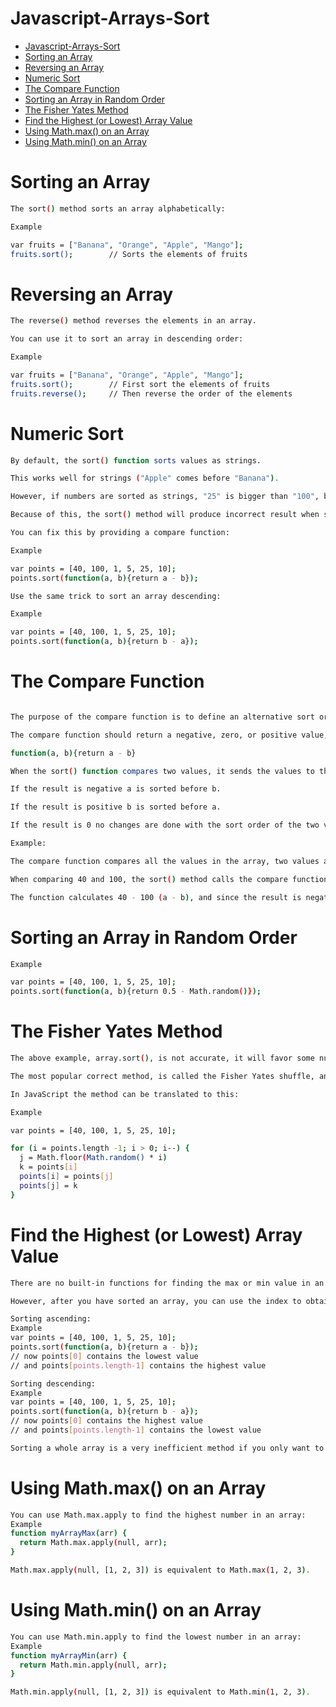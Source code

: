 # Javascript-Arrays-Sort

- [Javascript-Arrays-Sort](#javascript-arrays-sort)
- [Sorting an Array](#sorting-an-array)
- [Reversing an Array](#reversing-an-array)
- [Numeric Sort](#numeric-sort)
- [The Compare Function](#the-compare-function)
- [Sorting an Array in Random Order](#sorting-an-array-in-random-order)
- [The Fisher Yates Method](#the-fisher-yates-method)
- [Find the Highest (or Lowest) Array Value](#find-the-highest-or-lowest-array-value)
- [Using Math.max() on an Array](#using-mathmax-on-an-array)
- [Using Math.min() on an Array](#using-mathmin-on-an-array)

# Sorting an Array
```bash
The sort() method sorts an array alphabetically:

Example

var fruits = ["Banana", "Orange", "Apple", "Mango"];
fruits.sort();        // Sorts the elements of fruits
```

# Reversing an Array
```bash
The reverse() method reverses the elements in an array.

You can use it to sort an array in descending order:

Example

var fruits = ["Banana", "Orange", "Apple", "Mango"];
fruits.sort();        // First sort the elements of fruits
fruits.reverse();     // Then reverse the order of the elements  
```

# Numeric Sort
```bash
By default, the sort() function sorts values as strings.

This works well for strings ("Apple" comes before "Banana").

However, if numbers are sorted as strings, "25" is bigger than "100", because "2" is bigger than "1".

Because of this, the sort() method will produce incorrect result when sorting numbers.

You can fix this by providing a compare function:

Example

var points = [40, 100, 1, 5, 25, 10];
points.sort(function(a, b){return a - b});

Use the same trick to sort an array descending:

Example

var points = [40, 100, 1, 5, 25, 10];
points.sort(function(a, b){return b - a});
```

# The Compare Function

```bash

The purpose of the compare function is to define an alternative sort order.

The compare function should return a negative, zero, or positive value, depending on the arguments:

function(a, b){return a - b}

When the sort() function compares two values, it sends the values to the compare function, and sorts the values according to the returned (negative, zero, positive) value.

If the result is negative a is sorted before b.

If the result is positive b is sorted before a.

If the result is 0 no changes are done with the sort order of the two values.

Example:

The compare function compares all the values in the array, two values at a time (a, b).

When comparing 40 and 100, the sort() method calls the compare function(40, 100).

The function calculates 40 - 100 (a - b), and since the result is negative (-60),  the sort function will sort 40 as a value lower than 100.
```

# Sorting an Array in Random Order

```bash
Example

var points = [40, 100, 1, 5, 25, 10];
points.sort(function(a, b){return 0.5 - Math.random()});
```

# The Fisher Yates Method

```bash
The above example, array.sort(), is not accurate, it will favor some numbers over the others.

The most popular correct method, is called the Fisher Yates shuffle, and was introduced in data science as early as 1938!

In JavaScript the method can be translated to this:

Example

var points = [40, 100, 1, 5, 25, 10];

for (i = points.length -1; i > 0; i--) {
  j = Math.floor(Math.random() * i)
  k = points[i]
  points[i] = points[j]
  points[j] = k
}
```

# Find the Highest (or Lowest) Array Value

```bash
There are no built-in functions for finding the max or min value in an array.

However, after you have sorted an array, you can use the index to obtain the highest and lowest values.

Sorting ascending:
Example
var points = [40, 100, 1, 5, 25, 10];
points.sort(function(a, b){return a - b});
// now points[0] contains the lowest value
// and points[points.length-1] contains the highest value

Sorting descending:
Example
var points = [40, 100, 1, 5, 25, 10];
points.sort(function(a, b){return b - a});
// now points[0] contains the highest value
// and points[points.length-1] contains the lowest value

Sorting a whole array is a very inefficient method if you only want to find the highest (or lowest) value.
```

# Using Math.max() on an Array

```bash
You can use Math.max.apply to find the highest number in an array:
Example
function myArrayMax(arr) {
  return Math.max.apply(null, arr);
}

Math.max.apply(null, [1, 2, 3]) is equivalent to Math.max(1, 2, 3).
```

# Using Math.min() on an Array

```bash
You can use Math.min.apply to find the lowest number in an array:
Example
function myArrayMin(arr) {
  return Math.min.apply(null, arr);
}

Math.min.apply(null, [1, 2, 3]) is equivalent to Math.min(1, 2, 3).
```